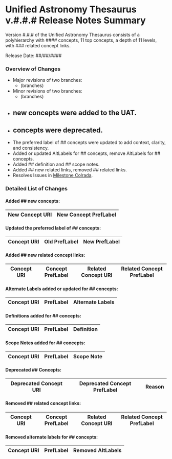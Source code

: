 # Unified Astronomy Thesaurus v.#.#.# Release Notes Summary

Version #.#.# of the Unified Astronomy Thesaurus consists of a polyhierarchy with #### concepts, 11 top concepts, a depth of 11 levels, with ### related concept links.

Release Date: ##/##/####

### Overview of Changes
* Major revisions of two branches:
  * (branches)
* Minor revisions of two branches:
  * (branches)
* ## new concepts were added to the UAT.
* ## concepts were deprecated.
* The preferred label of ## concepts were updated to add context, clarity, and consistency.
* Added or updated AltLabels for ## concepts, remove AltLabels for ## concepts.
* Added ## definition and ## scope notes.
* Added ## new related links, removed ## related links.
* Resolves Issues in [Milestone Colrada](https://github.com/astrothesaurus/UAT/milestone/5?closed=1).

### Detailed List of Changes

#### Added ## new concepts:

| New Concept URI | New Concept PrefLabel |
| --- | --- |


#### Updated the preferred label of ## concepts:

| Concept URI | Old PrefLabel | New PrefLabel |
| --- | --- | --- |


#### Added ## new related concept links:

| Concept URI | Concept PrefLabel | Related Concept URI | Related Concept PrefLabel |
| --- | --- | --- | --- |


#### Alternate Labels added or updated for ## concepts:

| Concept URI | PrefLabel | Alternate Labels |
| --- | --- | --- |


#### Definitions added for ## concepts:

| Concept URI | PrefLabel | Definition |
| --- | --- | --- |


#### Scope Notes added for ## concepts:

| Concept URI | PrefLabel | Scope Note |
| --- | --- | --- |


#### Deprecated ## Concepts:

| Deprecated Concept URI | Deprecated Concept PrefLabel | Reason |
| --- | --- | --- |


#### Removed ## related concept links:

| Concept URI | Concept PrefLabel | Related Concept URI | Related Concept PrefLabel |
| --- | --- | --- | --- |


#### Removed alternate labels for ## concepts:

| Concept URI | PrefLabel | Removed AltLabels |
| --- | --- | --- |
